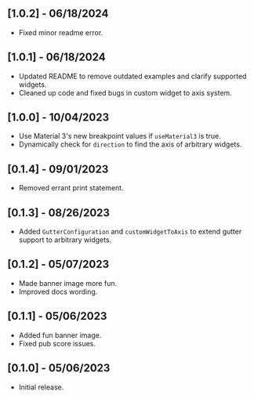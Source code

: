 ## [1.0.2] - 06/18/2024

* Fixed minor readme error.

## [1.0.1] - 06/18/2024

* Updated README to remove outdated examples and clarify supported widgets.
* Cleaned up code and fixed bugs in custom widget to axis system.

## [1.0.0] - 10/04/2023

* Use Material 3's new breakpoint values if `useMaterial3` is true.
* Dynamically check for `direction` to find the axis of arbitrary widgets.

## [0.1.4] - 09/01/2023

* Removed errant print statement.

## [0.1.3] - 08/26/2023

* Added `GutterConfiguration` and `customWidgetToAxis` to extend gutter support to arbitrary widgets.

## [0.1.2] - 05/07/2023

* Made banner image more fun.
* Improved docs wording.

## [0.1.1] - 05/06/2023

* Added fun banner image.
* Fixed pub score issues.

## [0.1.0] - 05/06/2023

* Initial release.
